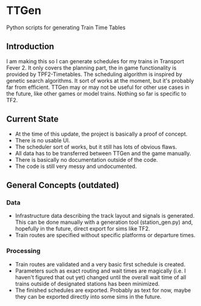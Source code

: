 # TTGen
Python scripts for generating Train Time Tables

## Introduction
I am making this so I can generate schedules for my trains in Transport Fever 2. It only covers the planning part, the in game functionality is provided by TPF2-Timetables.
The scheduling algorithm is inspired by genetic search algorithms. It sort of works at the moment, but it's probably far from efficient.
TTGen may or may not be useful for other use cases in the future, like other games or model trains. Nothing so far is specific to TF2. 

## Current State
 - At the time of this update, the project is basically a proof of concept.
 - There is no usable UI.
 - The scheduler sort of works, but it still has lots of obvious flaws.
 - All data has to be transferred between TTGen and the game manually.
 - There is basically no documentation outside of the code.
 - The code is still very messy and undocumented.

## General Concepts (outdated)
### Data
 - Infrastructure data describing the track layout and signals is generated. This can be done manually with a generation tool (station_gen.py) and, hopefully in the future, direct export for sims like TF2.
 - Train routes are specified without specific platforms or departure times.

### Processing
 - Train routes are validated and a very basic first schedule is created.
 - Parameters such as exact routing and wait times are magically (i.e. I haven't figured that out yet) changed until the overall wait time of all trains outside of designated stations has been minimized.
 - The finished schedules are exported. Probably as text for now, maybe they can be exported directly into some sims in the future.